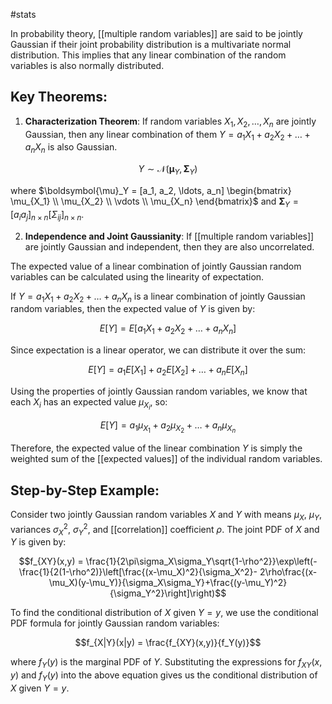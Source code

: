 #stats 

In probability theory, [[multiple random variables]] are said to be jointly Gaussian if their joint probability distribution is a multivariate normal distribution. This implies that any linear combination of the random variables is also normally distributed.

## Key Theorems:

1. **Characterization Theorem**: If random variables $X_1, X_2, \ldots, X_n$ are jointly Gaussian, then any linear combination of them $Y = a_1X_1 + a_2X_2 + \ldots + a_nX_n$ is also Gaussian.

$$Y \sim \mathcal{N}(\boldsymbol{\mu}_Y, \boldsymbol{\Sigma}_Y)$$

where $\boldsymbol{\mu}_Y = [a_1, a_2, \ldots, a_n] \begin{bmatrix} \mu_{X_1} \\ \mu_{X_2} \\ \vdots \\ \mu_{X_n} \end{bmatrix}$ and $\boldsymbol{\Sigma}_Y = [a_i a_j]_{n\times n}[\Sigma_{ij}]_{n\times n}$.

2. **Independence and Joint Gaussianity**: If [[multiple random variables]] are jointly Gaussian and independent, then they are also uncorrelated.

The expected value of a linear combination of jointly Gaussian random variables can be calculated using the linearity of expectation. 

If $Y = a_1X_1 + a_2X_2 + \ldots + a_nX_n$ is a linear combination of jointly Gaussian random variables, then the expected value of $Y$ is given by:

$$E[Y] = E[a_1X_1 + a_2X_2 + \ldots + a_nX_n]$$

Since expectation is a linear operator, we can distribute it over the sum:

$$E[Y] = a_1E[X_1] + a_2E[X_2] + \ldots + a_nE[X_n]$$

Using the properties of jointly Gaussian random variables, we know that each $X_i$ has an expected value $\mu_{X_i}$, so:

$$E[Y] = a_1\mu_{X_1} + a_2\mu_{X_2} + \ldots + a_n\mu_{X_n}$$

Therefore, the expected value of the linear combination $Y$ is simply the weighted sum of the [[expected values]] of the individual random variables.
## Step-by-Step Example:

Consider two jointly Gaussian random variables $X$ and $Y$ with means $\mu_X$, $\mu_Y$, variances $\sigma_X^2$, $\sigma_Y^2$, and [[correlation]] coefficient $\rho$. The joint PDF of $X$ and $Y$ is given by:

$$f_{XY}(x,y) = \frac{1}{2\pi\sigma_X\sigma_Y\sqrt{1-\rho^2}}\exp\left(-\frac{1}{2(1-\rho^2)}\left[\frac{(x-\mu_X)^2}{\sigma_X^2}- 2\rho\frac{(x-\mu_X)(y-\mu_Y)}{\sigma_X\sigma_Y}+\frac{(y-\mu_Y)^2}{\sigma_Y^2}\right]\right)$$

To find the conditional distribution of $X$ given $Y=y$, we use the conditional PDF formula for jointly Gaussian random variables:

$$f_{X|Y}(x|y) = \frac{f_{XY}(x,y)}{f_Y(y)}$$

where $f_Y(y)$ is the marginal PDF of $Y$. Substituting the expressions for $f_{XY}(x,y)$ and $f_Y(y)$ into the above equation gives us the conditional distribution of $X$ given $Y=y$.